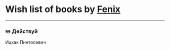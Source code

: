 # Wish list of books by [Fenix](https://plus.google.com/u/0/111367585493471720963/)
---

### `99` Действуй
Ицхак Пинтосевич

